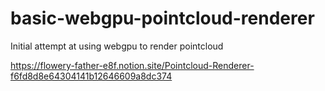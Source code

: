 # basic-webgpu-pointcloud-renderer
Initial attempt at using webgpu to render pointcloud

https://flowery-father-e8f.notion.site/Pointcloud-Renderer-f6fd8d8e64304141b12646609a8dc374

